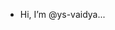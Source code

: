 - Hi, I’m @ys-vaidya...

<!---
ys-vaidya/ys-vaidya is a ✨ special ✨ repository because its `README.md` (this file) appears on your GitHub profile.
You can click the Preview link to take a look at your changes.
--->

